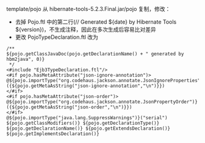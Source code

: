 template/pojo 从 hibernate-tools-5.2.3.Final.jar/pojo 复制，修改：
- 去掉 Pojo.ftl 中的第二行(// Generated ${date} by Hibernate Tools ${version})，不生成注释，因此在多次生成后容易比对差异
- 更改 PojoTypeDeclaration.ftl 改为
```
/**
${pojo.getClassJavaDoc(pojo.getDeclarationName() + " generated by hbm2java", 0)}
 */
<#include "Ejb3TypeDeclaration.ftl"/>
<#if pojo.hasMetaAttribute("json-ignore-annotation")>
@${pojo.importType("org.codehaus.jackson.annotate.JsonIgnoreProperties")}({${pojo.getMetaAsString("json-ignore-annotation","\n")}})
</#if>
<#if pojo.hasMetaAttribute("json-order")>
@${pojo.importType("org.codehaus.jackson.annotate.JsonPropertyOrder")}({${pojo.getMetaAsString("json-order","\n")}})
</#if>
@${pojo.importType("java.lang.SuppressWarnings")}("serial")
${pojo.getClassModifiers()} ${pojo.getDeclarationType()} ${pojo.getDeclarationName()} ${pojo.getExtendsDeclaration()} ${pojo.getImplementsDeclaration()}
```

